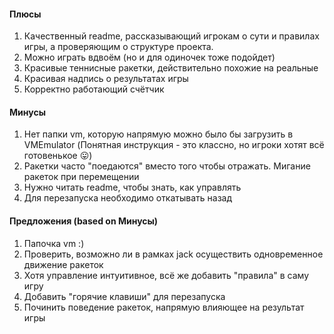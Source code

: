 #### Плюсы

1.  Качественный readme, рассказывающий игрокам о сути и правилах игры, а проверяющим о структуре проекта.
2. Можно играть вдвоём (но и для одиночек тоже подойдет)
3. Красивые теннисные ракетки, действительно похожие на реальные
4. Красивая надпись о результатах игры
5. Корректно работающий счётчик


#### Минусы

1.  Нет папки vm, которую напрямую можно было бы загрузить в VMEmulator (Понятная инструкция - это классно, но игроки хотят всё готовенькое :stuck_out_tongue:)
2.  Ракетки часто "поедаются" вместо того чтобы отражать. Мигание ракеток при перемещении
3.  Нужно читать readme, чтобы знать, как управлять
4.  Для перезапуска необходимо откатывать назад



#### Предложения (based on Минусы)

1.  Папочка vm :)
2.  Проверить, возможно ли в рамках jack осуществить одновременное движение ракеток
3. Хотя управление интуитивное, всё же добавить "правила" в саму игру
4.  Добавить "горячие клавиши" для перезапуска
5. Починить поведение ракеток, напрямую влияющее на результат игры

